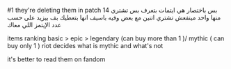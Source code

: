 #1
they're deleting them in patch 14
بس باختصار 
هي ايتمات بتعرف بس تشتري منها واحد
مينفعش تشتري اتنين مع بعض
وفيه باسيف
انها بتعطيك بف
بيزيد على حسب عدد الإيتمز اللي معاك

items ranking 
basic > epic > legendary (can buy more than 1 )/ mythic ( can buy only 1 )
riot decides what is mythic and what's not

it's better to read them on fandom